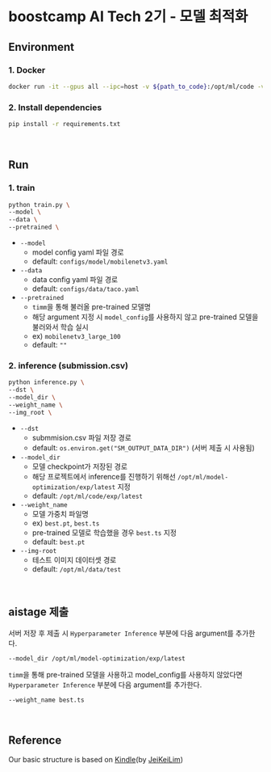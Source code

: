 # boostcamp AI Tech 2기 - 모델 최적화

## Environment

### 1. Docker
```bash
docker run -it --gpus all --ipc=host -v ${path_to_code}:/opt/ml/code -v ${path_to_dataset}:/opt/ml/data placidus36/pstage4_lightweight:v0.4 /bin/bash
```

### 2. Install dependencies
```bash
pip install -r requirements.txt
```

<br>

## Run

### 1. train

```bash
python train.py \
--model \
--data \
--pretrained \
```

- `--model`
  - model config yaml 파일 경로
  - default: `configs/model/mobilenetv3.yaml`
- `--data`
  - data config yaml 파일 경로
  - default: `configs/data/taco.yaml`
- `--pretrained`
  - `timm`을 통해 불러올 pre-trained 모델명
  - 해당 argument 지정 시 `model_config`를 사용하지 않고 pre-trained 모델을 불러와서 학습 실시
  - ex) `mobilenetv3_large_100`
  - default: `""`

### 2. inference (submission.csv)

```bash
python inference.py \
--dst \
--model_dir \
--weight_name \
--img_root \
```

- `--dst`
  - submmision.csv 파일 저장 경로
  - default: `os.environ.get("SM_OUTPUT_DATA_DIR")` (서버 제출 시 사용됨)
- `--model_dir`
  - 모델 checkpoint가 저장된 경로
  - 해당 프로젝트에서 inference를 진행하기 위해선 `/opt/ml/model-optimization/exp/latest` 지정
  - default: `/opt/ml/code/exp/latest`
- `--weight_name`
  - 모델 가중치 파일명
  - ex) `best.pt`, `best.ts`
  - pre-trained 모델로 학습했을 경우 `best.ts` 지정
  - default: `best.pt`
- `--img-root`
  - 테스트 이미지 데이터셋 경로
  - default: `/opt/ml/data/test`

<br>

## aistage 제출

서버 저장 후 제출 시 `Hyperparameter Inference` 부분에 다음 argument를 추가한다.

```
--model_dir /opt/ml/model-optimization/exp/latest
```

`timm`을 통해 pre-trained 모델을 사용하고 model_config를 사용하지 않았다면 `Hyperparameter Inference` 부분에 다음 argument를 추가한다.

```
--weight_name best.ts
```

<br>

## Reference

Our basic structure is based on [Kindle](https://github.com/JeiKeiLim/kindle)(by [JeiKeiLim](https://github.com/JeiKeiLim))
